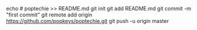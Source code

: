 echo # poptechie >> README.md
git init
git add README.md
git commit -m "first commit"
git remote add origin https://github.com/popkeys/poptechie.git
git push -u origin master
